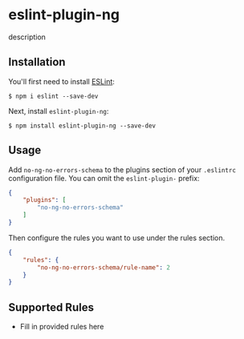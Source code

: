 # eslint-plugin-ng

description

## Installation

You'll first need to install [ESLint](http://eslint.org):

```
$ npm i eslint --save-dev
```

Next, install `eslint-plugin-ng`:

```
$ npm install eslint-plugin-ng --save-dev
```


## Usage

Add `no-ng-no-errors-schema` to the plugins section of your `.eslintrc` configuration file. You can omit the `eslint-plugin-` prefix:

```json
{
    "plugins": [
        "no-ng-no-errors-schema"
    ]
}
```


Then configure the rules you want to use under the rules section.

```json
{
    "rules": {
        "no-ng-no-errors-schema/rule-name": 2
    }
}
```

## Supported Rules

* Fill in provided rules here





